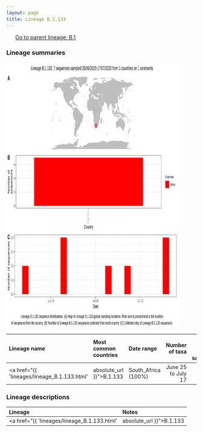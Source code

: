 ```yaml
---
layout: page
title: Lineage B.1.133
---
```




<p>
<ul class="actions small">
	 <a href="{{ 'lineages/lineage_B.1.html' | absolute_url }}" class="button special fit">Go to parent lineage: B.1</a>
</ul>
</p>
<h3> Lineage summaries</h3>

<img src="../assets/images/B.1.133.svg" alt="B.1.133 lineage summary figure" width="90%" height="700px" />


| Lineage name | Most common countries | Date range | Number of taxa |  Days since last sampling | Known Travel | Recall value |
|:-----|:-----|:-------|-------:|-------:|:---------|--------:|
| <a href="{{ 'lineages/lineage_B.1.133.html' | absolute_url }}">B.1.133</a> | South_Africa (100%) | June 25 to July 17 | 7 | 36 |  | 0.6 |

<h3>Lineage descriptions</h3>

| Lineage | Notes |
|:-----|:-----|
| <a href="{{ 'lineages/lineage_B.1.133.html' | absolute_url }}">B.1.133</a> | South African lineage |


